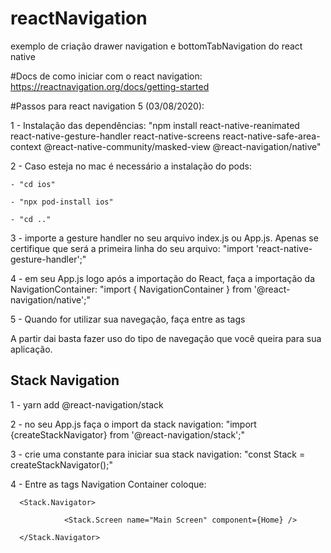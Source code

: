 # reactNavigation
exemplo de criação drawer navigation e bottomTabNavigation do react native

#Docs de como iniciar com o react navigation: https://reactnavigation.org/docs/getting-started

#Passos para react navigation 5 (03/08/2020):

  1 - Instalação das dependências: "npm install react-native-reanimated react-native-gesture-handler react-native-screens react-native-safe-area-context @react-native-community/masked-view @react-navigation/native"
  
  2 - Caso esteja no mac é necessário a instalação do pods:
  
    - "cd ios"
    
    - "npx pod-install ios"
    
    - "cd .."
    
  3 - importe a gesture handler no seu arquivo index.js ou App.js. Apenas se certifique que será a primeira linha do seu arquivo: "import 'react-native-gesture-handler';"
  
  4 - em seu App.js logo após a importação do React, faça a importação da NavigationContainer: "import { NavigationContainer } from '@react-navigation/native';"
  
  5 - Quando for utilizar sua navegação, faça entre as tags <NavigationContainer></NavigationContainer>
 
 A partir dai basta fazer uso do tipo de navegação que você queira para sua aplicação.
 
 Stack Navigation
 -
 
  1 - yarn add @react-navigation/stack
  
  2 - no seu App.js faça o import da stack navigation: "import {createStackNavigator} from '@react-navigation/stack';"
  
  3 - crie uma constante para iniciar sua stack navigation: "const Stack = createStackNavigator();"
  
  4 - Entre as tags Navigation Container coloque:
  
      <Stack.Navigator>
      
                <Stack.Screen name="Main Screen" component={Home} />
                
      </Stack.Navigator>
